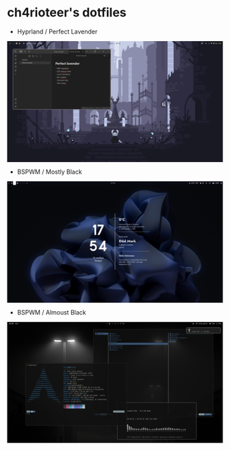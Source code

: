 # ch4rioteer's dotfiles

* Hyprland / Perfect Lavender
<img src="https://raw.githubusercontent.com/ch4rioteer/Dotfiles/main/Hyprland/PerfectLavender/.pictures/screen-1701449048.png" align="center">

* BSPWM / Mostly Black
<img src="https://raw.githubusercontent.com/ch4rioteer/Dotfiles/main/bspwm/bspwm_mostly_black/Screenshots/2023-11-16-175500_1920x1080_scrot.png" align="center">

* BSPWM / Almoust Black
<img src="https://raw.githubusercontent.com/ch4rioteer/Dotfiles/main/bspwm/AlmoustBlack/screenshots/2025-02-28-235508_1920x1080_scrot.png" align="center">

